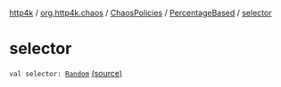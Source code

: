 [http4k](../../../index.md) / [org.http4k.chaos](../../index.md) / [ChaosPolicies](../index.md) / [PercentageBased](index.md) / [selector](./selector.md)

# selector

`val selector: `[`Random`](http://docs.oracle.com/javase/6/docs/api/java/util/Random.html) [(source)](https://github.com/http4k/http4k/blob/master/http4k-testing-chaos/src/main/kotlin/org/http4k/chaos/ChaosPolicies.kt#L57)